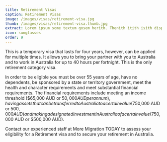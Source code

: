```yaml
---
title: Retirement Visas
caption: Retirement Visas
image: /images/visas/retirement-visa.jpg
thumb: /images/visas/retirement-visa.thumb.jpg
extract: Lorem ipsum some textum gosem herith. Thenith itith isith displayeth henceforeth
icon: sunglasses
order: 9
---
```

This is a temporary visa that lasts for four years, however, can be applied for multiple times. It allows you to bring your partner with you to Australia and to work in Australia for up to 40 hours per fortnight. This is the only retirement category visa. 

In order to be eligible you must be over 55 years of age, have no dependents, be sponsored by a state or territory government, meet the health and character requirements and meet substantial financial requirements. The financial requirements include meeting an income threshold ($65,000 AUD or $50,000 AUD per annum), having assets that can be transferred to Australia to a certain value ($750,000 AUD or $500,000 AUD) and making a designated investment in Australia of a certain value ($750,000 AUD or $500,000 AUD).

Contact our experienced staff at More Migration TODAY to assess your eligibility for a Retirement visa and to secure your retirement in Australia.
